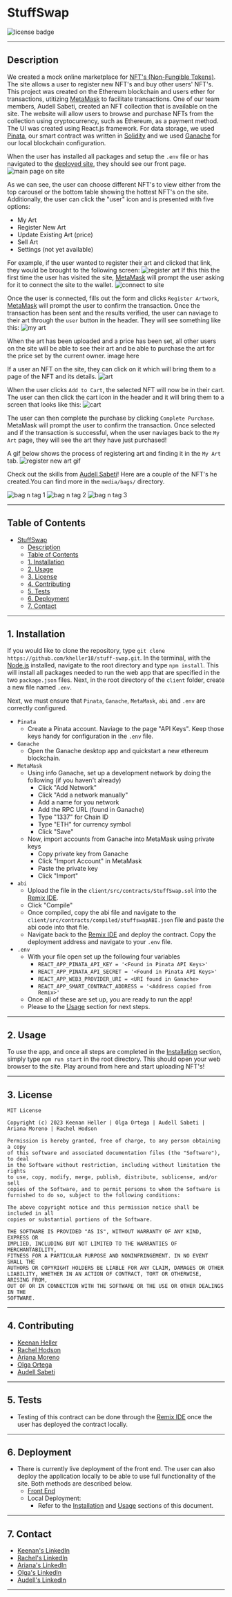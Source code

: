 # StuffSwap

![license badge](https://shields.io/badge/license-mit-blue)

---

## Description

We created a mock online marketplace for [NFT's (Non-Fungible Tokens)](https://en.wikipedia.org/wiki/Non-fungible_token). The site allows a user to register new NFT's and buy other users' NFT's. This project was created on the Ethereum blockchain and users ether for transactions, utitizing [MetaMask](https://metamask.io/download/) to facilitate transactions. One of our team members, Audell Sabeti, created an NFT collection that is available on the site. The website will allow users to browse and purchase NFTs from the collection using cryptocurrency, such as Ethereum, as a payment method. The UI was created using React.js framework. For data storage, we used [Pinata](https://www.pinata.cloud/), our smart contract was written in [Solidity](https://soliditylang.org/) and we used [Ganache](https://trufflesuite.com/ganache/) for our local blockchain configuration.

When the user has installed all packages and setup the `.env` file or has navigated to the [deployed site](https://stuff-swap.herokuapp.com/), they should see our front page.
![main page on site](media/images/home.png)

As we can see, the user can choose different NFT's to view either from the top carousel or the bottom table showing the hottest NFT's on the site. Additionally, the user can click the "user" icon and is presented with five options:
  + My Art
  + Register New Art
  + Update Existing Art (price)
  + Sell Art
  + Settings (not yet available)

For example, if the user wanted to register their art and clicked that link, they would be brought to the following screen:
![register art](media/images/register_artwork.png)
If this this the first time the user has visited the site, [MetaMask](https://metamask.io/download/) will prompt the user asking for it to connect the site to the wallet.
![connect to site](media/images/wallet_connected.png)

Once the user is connected, fills out the form and clicks `Register Artwork`, [MetaMask](https://metamask.io/download/) will prompt the user to confirm the transaction. Once the transaction has been sent and the results verified, the user can naviage to their art through the `user` button in the header. They will see something like this:
![my art](media/images/my_artwork.png)

When the art has been uploaded and a price has been set, all other users on the site will be able to see their art and be able to purchase the art for the price set by the current owner.
image here

If a user an NFT on the site, they can click on it which will bring them to a page of the NFT and its details.
![art](media/images/art.png)

When the user clicks `Add to Cart`, the selected NFT will now be in their cart. The user can then click the cart icon in the header and it will bring them to a screen that looks like this:
![cart](media/images/cart_v2.png)

The user can then complete the purchase by clicking `Complete Purchase`. MetaMask will prompt the user to confirm the transaction. Once selected and if the transaction is successful, when the user naviages back to the `My Art` page, they will see the art they have just purchased!

A gif below shows the process of registering art and finding it in the `My Art` tab.
![register new art gif](media/gifs/site/register_artwork.gif)

Check out the skills from [Audell Sabeti](https://www.linkedin.com/in/audell-sabeti-38375a1b2)! Here are a couple of the NFT's he created.You can find more in the `media/bags/` directory.

![bag n tag 1](media/gifs/fishbowl.gif)
![bag n tag 2](media/gifs/grafitti_light.gif)
![bag n tag 3](media/gifs/space_needle.gif)

---

## Table of Contents

- [StuffSwap](#stuffswap)
  - [Description](#description)
  - [Table of Contents](#table-of-contents)
  - [1. Installation](#1-installation)
  - [2. Usage](#2-usage)
  - [3. License](#3-license)
  - [4. Contributing](#4-contributing)
  - [5. Tests](#5-tests)
  - [6. Deployment](#6-deployment)
  - [7. Contact](#7-contact)

---

## 1. Installation

  If you would like to clone the repository, type `git clone https://github.com/kheller18/stuff-swap.git`.
  In the terminal, with the [Node.js](https://nodejs.org/en) installed, navigate to the root directory and type `npm install`. This will install all packages needed to run the web app that are specified in the two `package.json` files. Next, in the root directory of the `client` folder, create a new file named `.env`.

  Next, we must ensure that `Pinata`, `Ganache`, `MetaMask`, `abi` and `.env` are correctly configured.
  + `Pinata`
    + Create a Pinata account. Naviage to the page "API Keys". Keep those keys handy for configuration in the `.env` file.
  + `Ganache`
    + Open the Ganache desktop app and quickstart a new ethereum blockchain.
  + `MetaMask`
    + Using info Ganache, set up a development network by doing the following (if you haven't already)
      + Click "Add Network"
      + Click "Add a network manually"
      + Add a name for you network
      + Add the RPC URL (found in Ganache)
      + Type "1337" for Chain ID
      + Type "ETH" for currency symbol
      + Click "Save"
    + Now, import accounts from Ganache into MetaMask using private keys
      + Copy private key from Ganache
      + Click "Import Account" in MetaMask
      + Paste the private key
      + Click "Import"
  + `abi`
    + Upload the file in the `client/src/contracts/StuffSwap.sol` into the [Remix IDE](https://remix.ethereum.org/#lang=en&optimize=false&runs=200&evmVersion=null).
    + Click "Compile"
    + Once compiled, copy the abi file and navigate to the `client/src/contracts/compiled/stuffswapABI.json` file and paste the abi code into that file.
    + Navigate back to the [Remix IDE](https://remix.ethereum.org/#lang=en&optimize=false&runs=200&evmVersion=null) and deploy the contract. Copy the deployment address and navigate to your `.env` file.
  + `.env`
    + With your file open set up the following four variables
      + `REACT_APP_PINATA_API_KEY = '<Found in Pinata API Keys>'`
      + `REACT_APP_PINATA_API_SECRET = '<Found in Pinata API Keys>'`
      + `REACT_APP_WEB3_PROVIDER_URI = <URI found in Ganache>`
      + `REACT_APP_SMART_CONTRACT_ADDRESS = '<Address copied from Remix>'`
    + Once all of these are set up, you are ready to run the app!
    + Please to the [Usage](#2-usage) section for next steps.


---

## 2. Usage

To use the app, and once all steps are completed in the [Installation](#1-installation) section, simply type `npm run start` in the root directory. This should open your web browser to the site. Play around from here and start uploading NFT's!


---

## 3. License
  ```
  MIT License

  Copyright (c) 2023 Keenan Heller | Olga Ortega | Audell Sabeti | Ariana Moreno | Rachel Hodson

  Permission is hereby granted, free of charge, to any person obtaining a copy
  of this software and associated documentation files (the "Software"), to deal
  in the Software without restriction, including without limitation the rights
  to use, copy, modify, merge, publish, distribute, sublicense, and/or sell
  copies of the Software, and to permit persons to whom the Software is
  furnished to do so, subject to the following conditions:

  The above copyright notice and this permission notice shall be included in all
  copies or substantial portions of the Software.

  THE SOFTWARE IS PROVIDED "AS IS", WITHOUT WARRANTY OF ANY KIND, EXPRESS OR
  IMPLIED, INCLUDING BUT NOT LIMITED TO THE WARRANTIES OF MERCHANTABILITY,
  FITNESS FOR A PARTICULAR PURPOSE AND NONINFRINGEMENT. IN NO EVENT SHALL THE
  AUTHORS OR COPYRIGHT HOLDERS BE LIABLE FOR ANY CLAIM, DAMAGES OR OTHER
  LIABILITY, WHETHER IN AN ACTION OF CONTRACT, TORT OR OTHERWISE, ARISING FROM,
  OUT OF OR IN CONNECTION WITH THE SOFTWARE OR THE USE OR OTHER DEALINGS IN THE
  SOFTWARE.
  ```
---

## 4. Contributing

  + [Keenan Heller](https://github.com/kheller18)
  + [Rachel Hodson](https://github.com/rachelannhodson)
  + [Ariana Moreno](https://github.com/arianamoreno13)
  + [Olga Ortega](https://github.com/olgaortega5)
  + [Audell Sabeti](https://github.com/asabeti)

---

## 5. Tests

  + Testing of this contract can be done through the [Remix IDE](https://remix.ethereum.org/#lang=en&optimize=false&runs=200&evmVersion=null&version=soljson-v0.8.18+commit.87f61d96.js) once the user has deployed the contract locally.

---

## 6. Deployment
  + There is currently live deployment of the front end. The user can also deploy the application locally to be able to use full functionality of the site. Both methods are described below.
    + [Front End](https://stuff-swap.herokuapp.com/)
    + Local Deployment:
      + Refer to the [Installation](#1-installation) and [Usage](#2-usage) sections of this document.


---

## 7. Contact

  + [Keenan's LinkedIn](https://www.linkedin.com/in/keenanheller/)
  + [Rachel's LinkedIn](https://www.linkedin.com/in/rachelannhodson/)
  + [Ariana's LinkedIn](www.linkedin.com/in/ariana-moreno-52b2b7211)
  + [Olga's LinkedIn](https://www.linkedin.com/in/olga-ortega-82a15329)
  + [Audell's LinkedIn](https://www.linkedin.com/in/audell-sabeti-38375a1b2)

---
